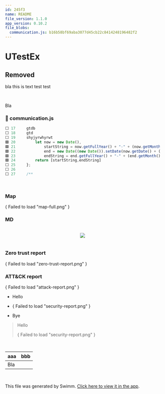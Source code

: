 ```yaml
---
id: 245f3
name: README
file_version: 1.1.0
app_version: 0.10.2
file_blobs:
  communication.js: b16b58bf69aba3077d45cb22c8414248196482f2
---
```


# UTestEx

## Removed

bla this is text test test

<br/>

Bla
<!-- NOTE-swimm-snippet: the lines below link your snippet to Swimm -->
### 📄 communication.js
<!-- collapsed -->

```javascript
⬜ 17     gtdb
⬜ 18     gtd
⬜ 19     shyjyrwhyrwt
🟩 20         let now = new Date(),
🟩 21             startString = now.getFullYear() + "-" + (now.getMonth() + 1) + "-" + (now.getDate()),
🟩 22             end = new Date((new Date()).setDate(now.getDate() + (range || 7))),
🟩 23             endString = end.getFullYear() + "-" + (end.getMonth() + 1) + "-" + (end.getDate());
🟩 24         return [startString,endString]
⬜ 25     };
⬜ 26     
⬜ 27     /**
```

<br/>

### Map

{ Failed to load "map-full.png" }

### MD

<br/>

<div align="center"><img src="https://firebasestorage.googleapis.com/v0/b/swimm-dev-content/o/repositories%2Fls4DA2fLasmQuEbT4ipw%2F1fb86d1b-0ebc-44d6-bc3e-7a7e3b35da3b.png?alt=media&token=e8c8c072-c27e-4ef5-89d6-34500196b925" style="width:'50%'"/></div>

<br/>

### Zero trust report

{ Failed to load "zero-trust-report.png" }

### ATT&CK report

{ Failed to load "attack-report.png" }

*   Hello
    
*   { Failed to load "security-report.png" }
    
*   Bye
    

> Hello
> 
> { Failed to load "security-report.png" }

<br/>

|aaa|bbb  |
|---|-----|
|Bla|<br/>|

<br/>

This file was generated by Swimm. [Click here to view it in the app](http://localhost:5001/repos/ls4DA2fLasmQuEbT4ipw/docs/245f3).